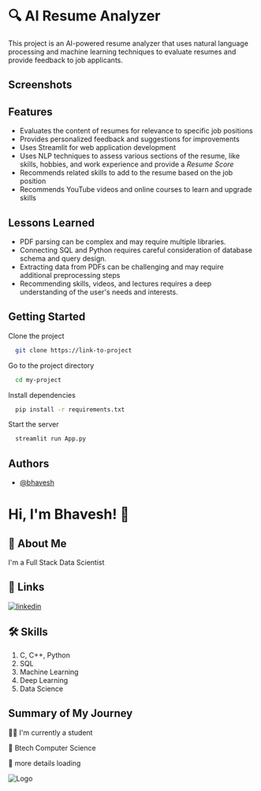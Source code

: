 
# 🔍 AI Resume Analyzer

This project is an AI-powered resume analyzer that uses natural language processing and machine learning techniques to evaluate resumes and provide feedback to job applicants.







## Screenshots



## Features

- Evaluates the content of resumes for relevance to specific job positions
- Provides personalized feedback and suggestions for improvements
- Uses Streamlit for web application development
- Uses NLP techniques to assess various sections of the resume, like skills, hobbies, and work experience and provide a *Resume Score*
- Recommends related skills to add to the resume based on the job position
- Recommends YouTube videos and online courses to learn and upgrade skills



## Lessons Learned

- PDF parsing can be complex and may require multiple libraries.
- Connecting SQL and Python requires careful consideration of database schema and query design.
- Extracting data from PDFs can be challenging and may require additional preprocessing steps
- Recommending skills, videos, and lectures requires a deep understanding of the user's needs and interests.


## Getting Started

Clone the project

```bash
  git clone https://link-to-project
```

Go to the project directory

```bash
  cd my-project
```

Install dependencies

```bash
  pip install -r requirements.txt
```

Start the server

```bash
  streamlit run App.py
```


## Authors

- [@bhavesh](https://github.com/bhaveshk22)


# Hi, I'm Bhavesh! 👋


## 🚀 About Me
I'm a Full Stack Data Scientist


## 🔗 Links
[![linkedin](https://img.shields.io/badge/linkedin-0A66C2?style=for-the-badge&logo=linkedin&logoColor=white)](https://www.linkedin.com/in/bhavesh-kabdwal-6ba30a25b)


## 🛠 Skills
1. C, C++, Python
2. SQL
3. Machine Learning
4. Deep Learning
5. Data Science


## Summary of My Journey
👩‍💻 I'm currently a student

🧠 Btech Computer Science

💬 more details loading

![Logo](https://github-readme-stats.vercel.app/api?username=bhaveshk22&&show_icons=true&title_color=ffffff&icon_color=bb2acf&text_color=daf7dc&bg_color=151515)

